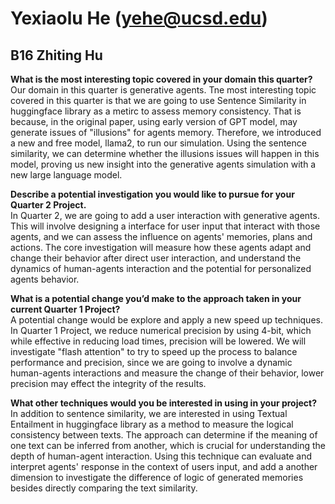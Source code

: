 # Yexiaolu He (yehe@ucsd.edu)
## B16 Zhiting Hu

**What is the most interesting topic covered in your domain this quarter?**  
Our domain in this quarter is generative agents. Tne most interesting topic covered in this quarter is that we are going to use Sentence Similarity in huggingface library 
as a metirc to assess memory consistency. That is because, in the original paper, using early version of GPT model, may generate issues of "illusions" for agents memory. 
Therefore, we introduced a new and free model, llama2, to run our simulation. Using the sentence similarity, we can determine whether the illusions issues will happen in this model, 
proving us new insight into the generative agents simulation with a new large language model.

**Describe a potential investigation you would like to pursue for your Quarter 2 Project.**  
In Quarter 2, we are going to add a user interaction with generative agents. This will involve designing a interface for user input that interact with those agents, and we can
assess the influence on agents' memories, plans and actions. The core investigation will measure how these agents adapt and change their behavior after direct user interaction, and
understand the dynamics of human-agents interaction and the potential for personalized agents behavior.

**What is a potential change you’d make to the approach taken in your current Quarter 1 Project?**  
A potential change would be explore and apply a new speed up techniques. In Quarter 1 Project, we reduce numerical precision by using 4-bit, which while effective in reducing load times, precision will be lowered. We will investigate "flash attention" to try to speed up the process to balance performance and precision, since we are going to involve a dynamic 
human-agents interactions and measure the change of their behavior, lower precision may effect the integrity of the results.

**What other techniques would you be interested in using in your project?**  
In addition to sentence similarity, we are interested in using Textual Entailment in huggingface library as a method to measure the logical consistency between texts. The approach
can determine if the meaning of one text can be inferred from another, which is crucial for understanding the depth of human-agent interaction. Using this technique can evaluate and
interpret agents' response in the context of users input, and add a another dimension to investigate the difference of logic of generated memories besides directly comparing 
the text similarity.

